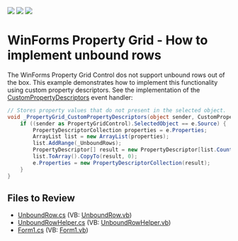 <!-- default badges list -->
![](https://img.shields.io/endpoint?url=https://codecentral.devexpress.com/api/v1/VersionRange/128638833/15.2.4%2B)
[![](https://img.shields.io/badge/Open_in_DevExpress_Support_Center-FF7200?style=flat-square&logo=DevExpress&logoColor=white)](https://supportcenter.devexpress.com/ticket/details/E3004)
[![](https://img.shields.io/badge/📖_How_to_use_DevExpress_Examples-e9f6fc?style=flat-square)](https://docs.devexpress.com/GeneralInformation/403183)
<!-- default badges end -->

# WinForms Property Grid - How to implement unbound rows

The WinForms Property Grid Control dos not support unbound rows out of the box. This example demonstrates how to implement this functionality using custom property descriptors. See the implementation of the [CustomPropertyDescriptors](https://docs.devexpress.com/WindowsForms/DevExpress.XtraVerticalGrid.PropertyGridControl.CustomPropertyDescriptors) event handler:

```csharp
// Stores property values that do not present in the selected object.
void _PropertyGrid_CustomPropertyDescriptors(object sender, CustomPropertyDescriptorsEventArgs e) {
    if ((sender as PropertyGridControl).SelectedObject == e.Source) {
        PropertyDescriptorCollection properties = e.Properties;
        ArrayList list = new ArrayList(properties);
        list.AddRange(_UnboundRows);
        PropertyDescriptor[] result = new PropertyDescriptor[list.Count];
        list.ToArray().CopyTo(result, 0);
        e.Properties = new PropertyDescriptorCollection(result);
    }
}
```


## Files to Review

* [UnboundRow.cs](./CS/DXApplication3/CustomDescriptor/UnboundRow.cs) (VB: [UnboundRow.vb](./VB/DXApplication3/CustomDescriptor/UnboundRow.vb))
* [UnboundRowHelper.cs](./CS/DXApplication3/CustomDescriptor/UnboundRowHelper.cs) (VB: [UnboundRowHelper.vb](./VB/DXApplication3/CustomDescriptor/UnboundRowHelper.vb))
* [Form1.cs](./CS/DXApplication3/Form1.cs) (VB: [Form1.vb](./VB/DXApplication3/Form1.vb))
